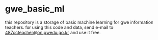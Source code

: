 # gwe_basic_ml
this  repository is a storage of basic machine learning for gwe information teachers.
for using this code and data, send e-mail to 487ccteacher@on.gwedu.go.kr and use it free.
